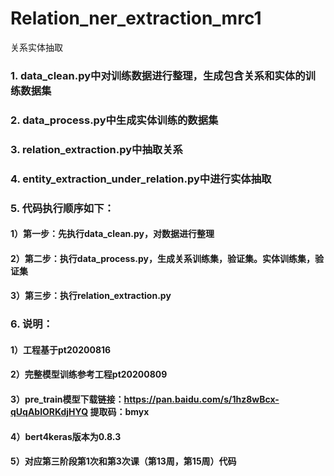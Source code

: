 # Relation_ner_extraction_mrc1
关系实体抽取

### 1. data_clean.py中对训练数据进行整理，生成包含关系和实体的训练数据集 
### 2. data_process.py中生成实体训练的数据集 
### 3. relation_extraction.py中抽取关系 
### 4. entity_extraction_under_relation.py中进行实体抽取
### 5. 代码执行顺序如下：
#### 1）第一步：先执行data_clean.py，对数据进行整理
#### 2）第二步：执行data_process.py，生成关系训练集，验证集。实体训练集，验证集
#### 3）第三步：执行relation_extraction.py
### 6. 说明：
#### 1）工程基于pt20200816
#### 2）完整模型训练参考工程pt20200809
#### 3）pre_train模型下载链接：https://pan.baidu.com/s/1hz8wBcx-qUqAblORKdjHYQ 提取码：bmyx 
#### 4）bert4keras版本为0.8.3
#### 5）对应第三阶段第1次和第3次课（第13周，第15周）代码
